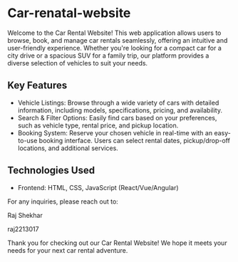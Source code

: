 # Car-renatal-website

Welcome to the Car Rental Website! This web application allows users to browse, book, and manage car rentals seamlessly, offering an intuitive and user-friendly experience. Whether you're looking for a compact car for a city drive or a spacious SUV for a family trip, our platform provides a diverse selection of vehicles to suit your needs.

## Key Features

- Vehicle Listings: Browse through a wide variety of cars with detailed information, including models, specifications, pricing, and availability.
- Search & Filter Options: Easily find cars based on your preferences, such as vehicle type, rental price, and pickup location.
- Booking System: Reserve your chosen vehicle in real-time with an easy-to-use booking interface. Users can select rental dates, pickup/drop-off locations, and additional services.

## Technologies Used

- Frontend: HTML, CSS, JavaScript (React/Vue/Angular)


For any inquiries, please reach out to:

Raj Shekhar

raj2213017


Thank you for checking out our Car Rental Website! We hope it meets your needs for your next car rental adventure.
